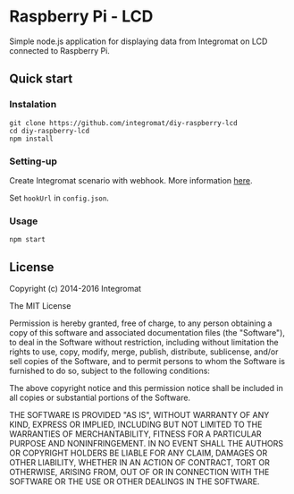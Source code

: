 # Raspberry Pi - LCD

Simple node.js application for displaying data from Integromat on LCD connected to Raspberry Pi.

## Quick start

### Instalation
```
git clone https://github.com/integromat/diy-raspberry-lcd
cd diy-raspberry-lcd
npm install
```


### Setting-up

Create Integromat scenario with webhook. More information [here](https://www.development.integromat.com/cs/case-study/iot:how-to-connect-raspberry-pi-and-lcd).

Set `hookUrl` in `config.json`.


### Usage

```
npm start
```


## License

Copyright (c) 2014-2016 Integromat

The MIT License

Permission is hereby granted, free of charge, to any person obtaining a copy of this software and associated documentation files (the "Software"), to deal in the Software without restriction, including without limitation the rights to use, copy, modify, merge, publish, distribute, sublicense, and/or sell copies of the Software, and to permit persons to whom the Software is furnished to do so, subject to the following conditions:

The above copyright notice and this permission notice shall be included in all copies or substantial portions of the Software.

THE SOFTWARE IS PROVIDED "AS IS", WITHOUT WARRANTY OF ANY KIND, EXPRESS OR IMPLIED, INCLUDING BUT NOT LIMITED TO THE WARRANTIES OF MERCHANTABILITY, FITNESS FOR A PARTICULAR PURPOSE AND NONINFRINGEMENT. IN NO EVENT SHALL THE AUTHORS OR COPYRIGHT HOLDERS BE LIABLE FOR ANY CLAIM, DAMAGES OR OTHER LIABILITY, WHETHER IN AN ACTION OF CONTRACT, TORT OR OTHERWISE, ARISING FROM, OUT OF OR IN CONNECTION WITH THE SOFTWARE OR THE USE OR OTHER DEALINGS IN THE SOFTWARE.






